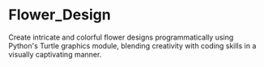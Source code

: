 # Flower_Design
Create intricate and colorful flower designs programmatically using Python's Turtle graphics module, blending creativity with coding skills in a visually captivating manner.

